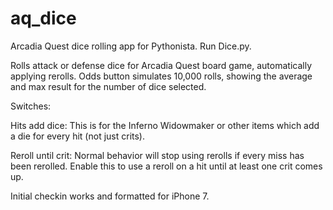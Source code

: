# aq_dice
Arcadia Quest dice rolling app for Pythonista. Run Dice.py.

Rolls attack or defense dice for Arcadia Quest board game, automatically 
applying rerolls. Odds button simulates 10,000 rolls, showing the average and
max result for the number of dice selected.

Switches:

  Hits add dice:     This is for the Inferno Widowmaker or other items 
                     which add a die for every hit (not just crits).

  Reroll until crit: Normal behavior will stop using rerolls if every
                     miss has been rerolled. Enable this to use a reroll
                     on a hit until at least one crit comes up.
                     
Initial checkin works and formatted for iPhone 7.
